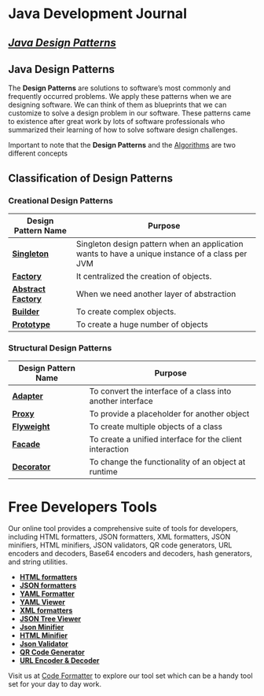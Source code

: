 # Java Development Journal
## _[Java Design Patterns](https://www.javadevjournal.com/java-design-patterns/java-design-patterns/)_



## Java Design Patterns
The **Design Patterns** are solutions to software’s most commonly and frequently occurred problems. We apply these patterns when we are designing software. We can think of them as blueprints that we can customize to solve a design problem in our software. These patterns came to existence after great work by lots of software professionals who summarized their learning of how to solve software design challenges.

Important to note that the **Design Patterns** and the [Algorithms](https://www.javadevjournal.com/category/algorithms/) are two different concepts


## Classification of Design Patterns

### Creational Design Patterns
| Design Pattern Name | Purpose |
|--|--|
| **[Singleton](https://www.javadevjournal.com/design-patterns/singleton-design-pattern/)** | Singleton design pattern when an application wants to have a unique instance of a class per JVM |
| **[Factory](https://www.javadevjournal.com/design-patterns/factory-design-pattern/)** | It centralized the creation of objects. |
| **[Abstract Factory](https://www.javadevjournal.com/design-patterns/abstract-factory-pattern/)** | When we need another layer of abstraction |
| **[Builder](https://www.javadevjournal.com/design-patterns/builder-design-pattern/)** | To create complex objects. |
| **[Prototype](https://www.javadevjournal.com/design-patterns/prototype-design-pattern/)** | To create a huge number of objects |

### Structural Design Patterns
| Design Pattern Name | Purpose |
|--|--|
|**[Adapter](https://www.javadevjournal.com/design-patterns/adapter-design-pattern/)**|To convert the interface of a class into another interface|
|**[Proxy](https://www.javadevjournal.com/java-design-patterns/proxy-design-pattern/)**|To provide a placeholder for another object|
|**[Flyweight](https://www.javadevjournal.com/java-design-patterns/flyweight-design-pattern/)**|To create multiple objects of a class|
|**[Facade](https://www.javadevjournal.com/java-design-patterns/facade-design-pattern/)**|To create a unified interface for the client interaction|
|**[Decorator](https://www.javadevjournal.com/java-design-patterns/decorator-design-pattern/)**|To change the functionality of an object at runtime|

# Free Developers Tools
Our online tool provides a comprehensive suite of tools for developers, including HTML formatters, JSON formatters, XML formatters, JSON minifiers, HTML minifiers, JSON validators, QR code generators, URL encoders and decoders, Base64 encoders and decoders, hash generators, and string utilities.
- **[HTML formatters](https://www.freedataformatter.com/formatter/html-formatter.html)**
- **[JSON formatters](https://www.freedataformatter.com/formatter/json-formatter.html)**
- **[YAML Formatter](https://www.freedataformatter.com/formatter/yaml-formatter.html)**
- **[YAML Viewer](https://www.freedataformatter.com/formatter/yaml-viewer.html)**
- **[XML formatters](https://www.freedataformatter.com/formatter/xml-formatter.html)**
- **[JSON Tree Viewer](https://www.freedataformatter.com/formatter/online-json-viewer.html)**
- **[Json Minifier](https://www.freedataformatter.com/minifier/json-minifier.html)**
- **[HTML Minifier](https://www.freedataformatter.com/minifier/html-minifier.html)**
- **[Json Validator](https://www.freedataformatter.com/json-validator.html)**
- **[QR Code Generator](https://www.freedataformatter.com/qr-code.html)**
- **[URL Encoder & Decoder](https://www.freedataformatter.com/url-encoder.html)**

Visit us at [Code Formatter](https://www.freedataformatter.com/) to explore our tool set which can be a handy tool set for your day to day work.
